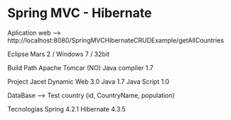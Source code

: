 # Spring MVC - Hibernate

Aplication web --> http://localhost:8080/SpringMVCHibernateCRUDExample/getAllCountries

Eclipse Mars 2 / Windows 7 / 32bit

Build Path
	Apache Tomcar	(NO)
	Java compiler 	1.7

Project Jacet
	Dynamic Web		3.0
	Java			1.7
	Java Script		1.0

DataBase --> Test
	country (id, CountryName, population)
	
Tecnologias
	Spring		 	4.2.1
	Hibernate		4.3.5
